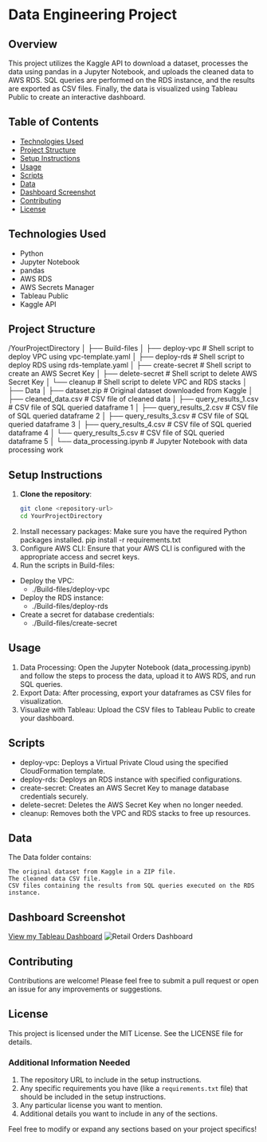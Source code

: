 # Data Engineering Project

## Overview
This project utilizes the Kaggle API to download a dataset, processes the data using pandas in a Jupyter Notebook, and uploads the cleaned data to AWS RDS. SQL queries are performed on the RDS instance, and the results are exported as CSV files. Finally, the data is visualized using Tableau Public to create an interactive dashboard.

## Table of Contents
- [Technologies Used](#technologies-used)
- [Project Structure](#project-structure)
- [Setup Instructions](#setup-instructions)
- [Usage](#usage)
- [Scripts](#scripts)
- [Data](#data)
- [Dashboard Screenshot](images/dashboard.png)
- [Contributing](#contributing)
- [License](#license)

## Technologies Used
- Python
- Jupyter Notebook
- pandas
- AWS RDS
- AWS Secrets Manager
- Tableau Public
- Kaggle API

## Project Structure
/YourProjectDirectory
│
├── Build-files
│   ├── deploy-vpc         # Shell script to deploy VPC using vpc-template.yaml
│   ├── deploy-rds         # Shell script to deploy RDS using rds-template.yaml
│   ├── create-secret       # Shell script to create an AWS Secret Key
│   ├── delete-secret       # Shell script to delete AWS Secret Key
│   └── cleanup             # Shell script to delete VPC and RDS stacks
│
├── Data
│   ├── dataset.zip         # Original dataset downloaded from Kaggle
│   ├── cleaned_data.csv    # CSV file of cleaned data
│   ├── query_results_1.csv  # CSV file of SQL queried dataframe 1
│   ├── query_results_2.csv  # CSV file of SQL queried dataframe 2
│   ├── query_results_3.csv  # CSV file of SQL queried dataframe 3
│   ├── query_results_4.csv  # CSV file of SQL queried dataframe 4
│   └── query_results_5.csv  # CSV file of SQL queried dataframe 5
│
└── data_processing.ipynb   # Jupyter Notebook with data processing work

## Setup Instructions
1. **Clone the repository**:
   ```bash
   git clone <repository-url>
   cd YourProjectDirectory
2. Install necessary packages: Make sure you have the required Python packages installed.
    pip install -r requirements.txt
3. Configure AWS CLI: Ensure that your AWS CLI is configured with the appropriate access and secret keys.
4. Run the scripts in Build-files:
- Deploy the VPC:
  - ./Build-files/deploy-vpc
- Deploy the RDS instance:
  - ./Build-files/deploy-rds
- Create a secret for database credentials:
  - ./Build-files/create-secret

## Usage
1. Data Processing: Open the Jupyter Notebook (data_processing.ipynb) and follow the steps to process the data, upload it to AWS RDS, and run SQL queries.
2. Export Data: After processing, export your dataframes as CSV files for visualization.
3. Visualize with Tableau: Upload the CSV files to Tableau Public to create your dashboard.

## Scripts
- deploy-vpc: Deploys a Virtual Private Cloud using the specified CloudFormation template.
- deploy-rds: Deploys an RDS instance with specified configurations.
- create-secret: Creates an AWS Secret Key to manage database credentials securely.
- delete-secret: Deletes the AWS Secret Key when no longer needed.
- cleanup: Removes both the VPC and RDS stacks to free up resources.

## Data
The Data folder contains:

    The original dataset from Kaggle in a ZIP file.
    The cleaned data CSV file.
    CSV files containing the results from SQL queries executed on the RDS instance.

## Dashboard Screenshot

[View my Tableau Dashboard](https://public.tableau.com/app/profile/mathewos.yohannes/viz/Retail-Orders/Dashboard1?publish=yes)
![Retail Orders Dashboard](screenshots/dashboard.png)

## Contributing
Contributions are welcome! Please feel free to submit a pull request or open an issue for any improvements or suggestions.

## License

This project is licensed under the MIT License. See the LICENSE file for details.

### Additional Information Needed
1. The repository URL to include in the setup instructions.
2. Any specific requirements you have (like a `requirements.txt` file) that should be included in the setup instructions.
3. Any particular license you want to mention.
4. Additional details you want to include in any of the sections.

Feel free to modify or expand any sections based on your project specifics!
